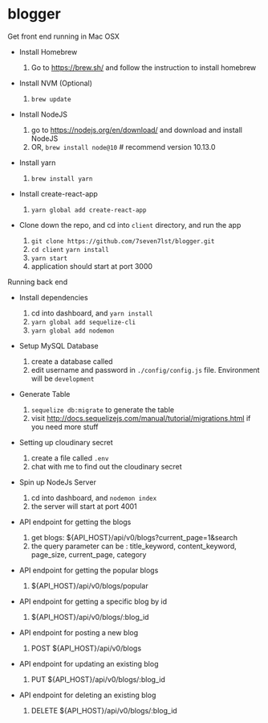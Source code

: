 # blogger
Get front end running in Mac OSX

* Install Homebrew
  1. Go to https://brew.sh/ and follow the instruction to install homebrew

* Install NVM (Optional)
  1. `brew update`

* Install NodeJS
  1. go to https://nodejs.org/en/download/ and download and install NodeJS
  2. OR, `brew install node@10` # recommend version 10.13.0

* Install yarn
  1. `brew install yarn`

* Install create-react-app
  1. `yarn global add create-react-app`

* Clone down the repo, and cd into `client` directory, and run the app
  1. `git clone https://github.com/7seven7lst/blogger.git`
  2. `cd client` `yarn install`
  3. `yarn start`
  4. application should start at port 3000

Running back end

* Install dependencies
  1. cd into dashboard, and `yarn install`
  2. `yarn global add sequelize-cli`
  3. `yarn global add nodemon`

* Setup MySQL Database
  1. create a database called <blogger>
  2. edit username and password in `./config/config.js` file. Environment will be `development`

* Generate Table
  1. `sequelize db:migrate` to generate the table
  3. visit http://docs.sequelizejs.com/manual/tutorial/migrations.html if you need more stuff

* Setting up cloudinary secret
  1. create a file called `.env`
  2. chat with me to find out the cloudinary secret

* Spin up NodeJs Server
  1. cd into dashboard, and `nodemon index`
  2. the server will start at port 4001

* API endpoint for getting the blogs
  1. get blogs: ${API_HOST}/api/v0/blogs?current_page=1&search
  2. the query parameter can be : title_keyword, content_keyword, page_size, current_page, category

* API endpoint for getting the popular blogs
  1. ${API_HOST}/api/v0/blogs/popular

* API endpoint for getting a specific blog by id
  1. ${API_HOST}/api/v0/blogs/:blog_id

* API endpoint for posting a new blog
  1. POST ${API_HOST}/api/v0/blogs

* API endpoint for updating an existing blog
  1. PUT ${API_HOST}/api/v0/blogs/:blog_id

* API endpoint for deleting an existing blog
  1. DELETE ${API_HOST}/api/v0/blogs/:blog_id